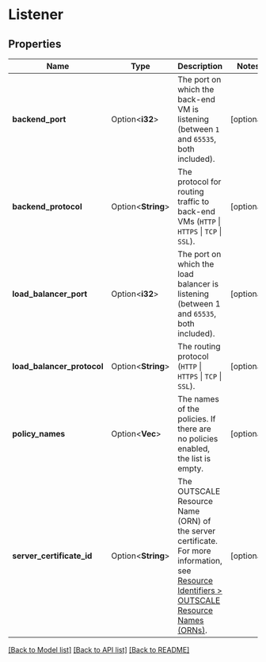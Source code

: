 # Listener

## Properties

Name | Type | Description | Notes
------------ | ------------- | ------------- | -------------
**backend_port** | Option<**i32**> | The port on which the back-end VM is listening (between `1` and `65535`, both included). | [optional]
**backend_protocol** | Option<**String**> | The protocol for routing traffic to back-end VMs (`HTTP` \\| `HTTPS` \\| `TCP` \\| `SSL`). | [optional]
**load_balancer_port** | Option<**i32**> | The port on which the load balancer is listening (between 1 and `65535`, both included). | [optional]
**load_balancer_protocol** | Option<**String**> | The routing protocol (`HTTP` \\| `HTTPS` \\| `TCP` \\| `SSL`). | [optional]
**policy_names** | Option<**Vec<String>**> | The names of the policies. If there are no policies enabled, the list is empty. | [optional]
**server_certificate_id** | Option<**String**> | The OUTSCALE Resource Name (ORN) of the server certificate. For more information, see [Resource Identifiers > OUTSCALE Resource Names (ORNs)](https://docs.outscale.com/en/userguide/Resource-Identifiers.html#_outscale_resource_names_orns). | [optional]

[[Back to Model list]](../README.md#documentation-for-models) [[Back to API list]](../README.md#documentation-for-api-endpoints) [[Back to README]](../README.md)


